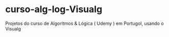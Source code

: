 # curso-alg-log-Visualg
Projetos do curso de Algorítmos &amp; Lógica ( Udemy ) em Portugol, usando o Visualg
